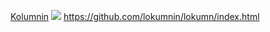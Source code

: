 <!--IMG src="https://github.com/lokumnin/lokumn/blob/master/IMG_20200203_105635.jpg"-->
<a href="https://kolumnin.github.io/">Kolumnin</a>
<IMG src="https://github.com/lokumnin/lokumn/IMG_20200203_105635.jpg">
https://github.com/lokumnin/lokumn/index.html
